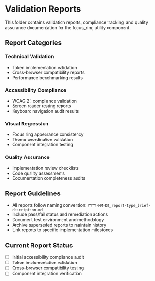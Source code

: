 # Validation Reports

This folder contains validation reports, compliance tracking, and quality assurance documentation for the focus_ring utility component.

## Report Categories

### Technical Validation
- Token implementation validation
- Cross-browser compatibility reports
- Performance benchmarking results

### Accessibility Compliance
- WCAG 2.1 compliance validation
- Screen reader testing reports
- Keyboard navigation audit results

### Visual Regression
- Focus ring appearance consistency
- Theme coordination validation
- Component integration testing

### Quality Assurance
- Implementation review checklists
- Code quality assessments
- Documentation completeness audits

## Report Guidelines

- All reports follow naming convention: `YYYY-MM-DD_report-type_brief-description.md`
- Include pass/fail status and remediation actions
- Document test environment and methodology
- Archive superseded reports to maintain history
- Link reports to specific implementation milestones

## Current Report Status

- [ ] Initial accessibility compliance audit
- [ ] Token implementation validation
- [ ] Cross-browser compatibility testing
- [ ] Component integration verification